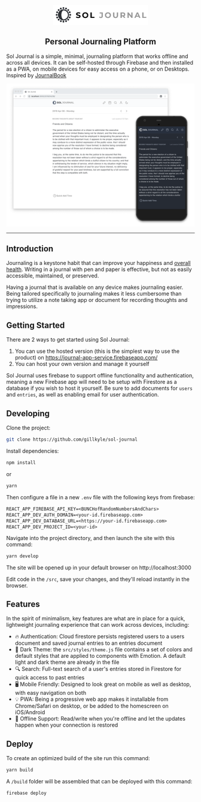 <p align="center">
  <img alt="preview of page" width="50%" src="https://raw.githubusercontent.com/gillkyle/images/master/sol-journal-logo.png" />
</p>

<h2 align="center">
  Personal Journaling Platform
</h2>

Sol Journal is a simple, minimal, journaling platform that works offline and across all devices. It can be self-hosted through Firebase and then installed as a PWA, on mobile devices for easy access on a phone, or on Desktops. Inspired by [JournalBook](https://github.com/trys/JournalBook)

<p align="center">
  <img alt="preview of page" src="https://raw.githubusercontent.com/gillkyle/images/master/hero-mixed.png" />
</p>

<hr />

## Introduction

Journaling is a keystone habit that can improve your happiness and [overall health](https://psycnet.apa.org/record/2004-16777-010). Writing in a journal with pen and paper is effective, but not as easily accessible, maintained, or preserved.

Having a journal that is available on any device makes journaling easier. Being tailored specifically to journaling makes it less cumbersome than trying to utilize a note taking app or document for recording thoughts and impressions.

## Getting Started

There are 2 ways to get started using Sol Journal:

1. You can use the hosted version (this is the simplest way to use the product) on https://journal-app-service.firebaseapp.com/
2. You can host your own version and manage it yourself

Sol Journal uses firebase to support offline functionality and authentication, meaning a new Firebase app will need to be setup with Firestore as a database if you wish to host it yourself. Be sure to add documents for `users` and `entries`, as well as enabling email for user authentication.

## Developing

Clone the project:

```bash
git clone https://github.com/gillkyle/sol-journal
```

Install dependencies:

```bash
npm install
```

or

```bash
yarn
```

Then configure a file in a new `.env` file with the following keys from firebase:
```env
REACT_APP_FIREBASE_API_KEY=<BUNCHofRandomNumbersAndChars>
REACT_APP_DEV_AUTH_DOMAIN=<your-id.firebaseapp.com>
REACT_APP_DEV_DATABASE_URL=<https://your-id.firebaseapp.com>
REACT_APP_DEV_PROJECT_ID=<your-id>
```

Navigate into the project directory, and then launch the site with this command:

```bash
yarn develop
```

The site will be opened up in your default browser on http://localhost:3000

Edit code in the `/src`, save your changes, and they'll reload instantly in the browser.

## Features

In the spirit of minimalism, key features are what are in place for a quick, lightweight journaling experience that can work across devices, including:

- 🔥 Authentication: Cloud firestore persists registered users to a users document and saved journal entries to an entries document
- 🎨 Dark Theme: the `src/styles/theme.js` file contains a set of colors and default styles that are applied to components with Emotion. A default light and dark theme are already in the file
- 🔍 Search: Full-text search of a user's entries stored in Firestore for quick access to past entries
- 🖥 Mobile Friendly: Designed to look great on mobile as well as desktop, with easy navigation on both
- 💡 PWA: Being a progressive web app makes it installable from Chrome/Safari on desktop, or be added to the homescreen on iOS/Android
- 🔌 Offline Support: Read/write when you're offline and let the updates happen when your connection is restored  

## Deploy

To create an optimized build of the site run this command:

```bash
yarn build
```

A `/build` folder will be assembled that can be deployed with this command:

```bash
firebase deploy
```
